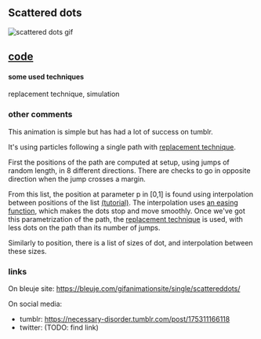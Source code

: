 ## Scattered dots

![scattered dots gif](https://bleuje.com/gifset/2018/2018_26_popularlerpdotpath.gif)

## [code](https://github.com/Bleuje/processing-animations-code/blob/main/code/scattereddots/scattereddots.pde)

#### some used techniques

replacement technique, simulation

### other comments

This animation is simple but has had a lot of success on tumblr.

It's using particles following a single path with [replacement technique](https://bleuje.com/tutorial4/).

First the positions of the path are computed at setup, using jumps of random length, in 8 different directions. There are checks to go in opposite direction when the jump crosses a margin.

From this list, the position at parameter p in [0,1] is found using interpolation between positions of the list [(tutorial)](https://bleuje.com/tutorial7/). The interpolation uses [an easing function](https://patakk.tumblr.com/post/88602945835/heres-a-simple-function-you-can-use-for-easing), which makes the dots stop and move smoothly. Once we've got this parametrization of the path, the [replacement technique](https://bleuje.com/tutorial4/) is used, with less dots on the path than its number of jumps.

Similarly to position, there is a list of sizes of dot, and interpolation between these sizes.

### links

On bleuje site: https://bleuje.com/gifanimationsite/single/scattereddots/

On social media:
 - tumblr: https://necessary-disorder.tumblr.com/post/175311166118
 - twitter: (TODO: find link)
